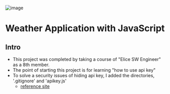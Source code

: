 ![image](https://github.com/ElvaCJ/eliceSW8-js-weather-app/assets/95401144/0f893aa9-7dbe-4945-8d90-191cbe8b8ffa)
# Weather Application with JavaScript


## Intro

* This project was completed by taking a course of "Elice SW Engineer" as a 8th member. 
* The point of starting this project is for learning "how to use api key"
* To solve a security issues of hiding api key, I added the directories, '.gitignore' and 'apikey.js'
  * [reference site](https://zenn.dev/lesserpanda/articles/2baa2f6eed690b)
